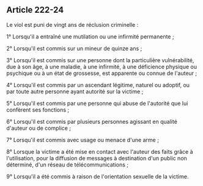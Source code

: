 Article 222-24
----
Le viol est puni de vingt ans de réclusion criminelle :

1° Lorsqu'il a entraîné une mutilation ou une infirmité permanente ;

2° Lorsqu'il est commis sur un mineur de quinze ans ;

3° Lorsqu'il est commis sur une personne dont la particulière vulnérabilité, due
à son âge, à une maladie, à une infirmité, à une déficience physique ou
psychique ou à un état de grossesse, est apparente ou connue de l'auteur ;

4° Lorsqu'il est commis par un ascendant légitime, naturel ou adoptif, ou par
toute autre personne ayant autorité sur la victime ;

5° Lorsqu'il est commis par une personne qui abuse de l'autorité que lui
confèrent ses fonctions ;

6° Lorsqu'il est commis par plusieurs personnes agissant en qualité d'auteur ou
de complice ;

7° Lorsqu'il est commis avec usage ou menace d'une arme ;

8° Lorsque la victime a été mise en contact avec l'auteur des faits grâce à
l'utilisation, pour la diffusion de messages à destination d'un public non
déterminé, d'un réseau de télécommunications ;

9° Lorsqu'il a été commis à raison de l'orientation sexuelle de la victime.
